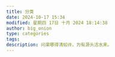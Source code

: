 ```yaml
---
title: 分类
date: 2024-10-17 15:34
modified: 星期四 17日 十月 2024 18:14:38
author: big_onion
type: categories
tags: 
description: 问渠哪得清如许，为有源头活水来。
---
```

